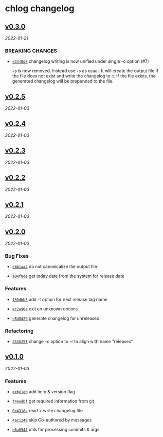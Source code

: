 # chlog changelog

<!-- CHLOG_SPLIT_MARKER -->

## [v0.3.0](https://github.com/ydcjeff/chlog/compare/v0.2.5...v0.3.0)

_2022-01-21_

### BREAKING CHANGES

- [`e3340d8`](https://github.com/ydcjeff/chlog/commit/e3340d8) changelog writing
  is now unified under single -o option (#7)

  `-p` is now removed. Instead use `-o` as usual. It will create
  the output file if the file does not exist and write the changelog
  to it. If the file exists, the generated changelog will be
  prepended to the file.

## [v0.2.5](https://github.com/ydcjeff/chlog/compare/v0.2.4...v0.2.5)

_2022-01-03_

## [v0.2.4](https://github.com/ydcjeff/chlog/compare/v0.2.3...v0.2.4)

_2022-01-03_

## [v0.2.3](https://github.com/ydcjeff/chlog/compare/v0.2.2...v0.2.3)

_2022-01-03_

## [v0.2.2](https://github.com/ydcjeff/chlog/compare/v0.2.1...v0.2.2)

_2022-01-03_

## [v0.2.1](https://github.com/ydcjeff/chlog/compare/v0.2.0...v0.2.1)

_2022-01-03_

## [v0.2.0](https://github.com/ydcjeff/chlog/compare/v0.1.0...v0.2.0)

_2022-01-03_

### Bug Fixes

- [`dbb1aa4`](https://github.com/ydcjeff/chlog/commit/dbb1aa4) do not
  canonicalize the output file

- [`a04f0de`](https://github.com/ydcjeff/chlog/commit/a04f0de) get today date
  from the system for release date

### Features

- [`189dbb3`](https://github.com/ydcjeff/chlog/commit/189dbb3) add -t option for
  next release tag name

- [`ac2a90e`](https://github.com/ydcjeff/chlog/commit/ac2a90e) exit on unknown
  options

- [`e8d8d29`](https://github.com/ydcjeff/chlog/commit/e8d8d29) generate
  changelog for unreleased

### Refactoring

- [`463625f`](https://github.com/ydcjeff/chlog/commit/463625f) change -c option
  to -r to align with name "releases"

## [v0.1.0](https://github.com/ydcjeff/chlog/compare/46a3b87...v0.1.0)

_2022-01-03_

### Features

- [`eebe1eb`](https://github.com/ydcjeff/chlog/commit/eebe1eb) add help &
  version flag

- [`f4eadbf`](https://github.com/ydcjeff/chlog/commit/f4eadbf) get required
  information from git

- [`0e4318e`](https://github.com/ydcjeff/chlog/commit/0e4318e) read + write
  changelog file

- [`4ac1249`](https://github.com/ydcjeff/chlog/commit/4ac1249) skip Co-authored
  by messages

- [`b6a0547`](https://github.com/ydcjeff/chlog/commit/b6a0547) utils for
  processing commits & args
